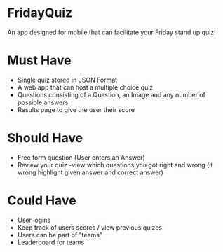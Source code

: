 # FridayQuiz

An app designed for mobile that can facilitate your Friday stand up quiz! 

# Must Have
- Single quiz stored in JSON Format 
- A web app that can host a multiple choice quiz
- Questions consisting of a Question, an Image and any number of possible answers
- Results page to give the user their score 

# Should Have
- Free form question (User enters an Answer)
- Review your quiz -view which questions you got right and wrong (if wrong highlight given answer and correct answer)

# Could Have
- User logins 
- Keep track of users scores / view previous quizes 
- Users can be part of "teams"
- Leaderboard for teams
